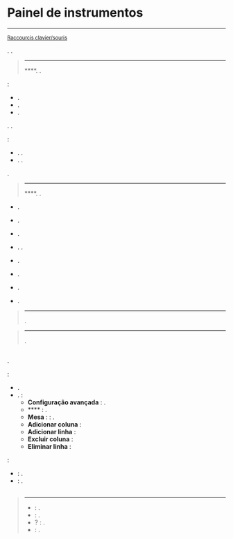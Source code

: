 # Painel de instrumentos
****

<small>[Raccourcis clavier/souris](shortcuts.md)</small>

.
.

> ****
>
>  ****. .

 :
- .
- .
- .

.
.

:
- . .
- . .

.

> ****
>
>  ****.
> .

- .
- .
- .
- . .

- .

- .
- .
- .

> ****
>
> .

> ****
>
> .


## 

.

 :

- .
- .  :
    - **Configuração avançada** : .
    - **** : .
    - **Mesa** :  : . 
    - **Adicionar coluna** : 
    - **Adicionar linha** : 
    - **Excluir coluna** : 
    - **Eliminar linha** : 

 :

-  : .
-  : .

## 

> ****
>
> -  : .
> -  : .
> -  ?  : .
> -  :  .
